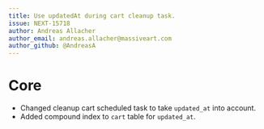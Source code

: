 ```yaml
---
title: Use updatedAt during cart cleanup task.
issue: NEXT-15718
author: Andreas Allacher
author_email: andreas.allacher@massiveart.com
author_github: @AndreasA
---
```

# Core
* Changed cleanup cart scheduled task to take `updated_at` into account.
* Added compound index to `cart` table for `updated_at`.
